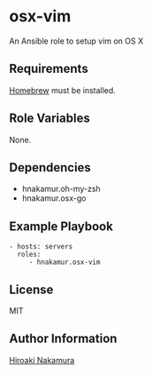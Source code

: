 osx-vim
=======

An Ansible role to setup vim on OS X

Requirements
------------

[Homebrew](http://brew.sh/) must be installed.

Role Variables
--------------

None.

Dependencies
------------

- hnakamur.oh-my-zsh
- hnakamur.osx-go

Example Playbook
----------------

    - hosts: servers
      roles:
         - hnakamur.osx-vim

License
-------

MIT

Author Information
------------------

[Hiroaki Nakamura]( http://hnakamur.github.io/ )
